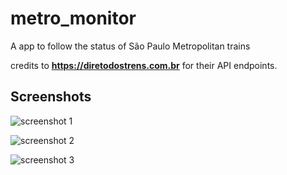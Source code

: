 # metro_monitor

A app to follow the status of São Paulo Metropolitan trains


credits to **https://diretodostrens.com.br** for their API endpoints.

## Screenshots


![screenshot 1](https://imgur.com/diQh90M "screenshot 1")

![screenshot 2](https://imgur.com/HmpeOFj "screenshot 2")

![screenshot 3](https://imgur.com/c2X6g3X "screenshot 3")




